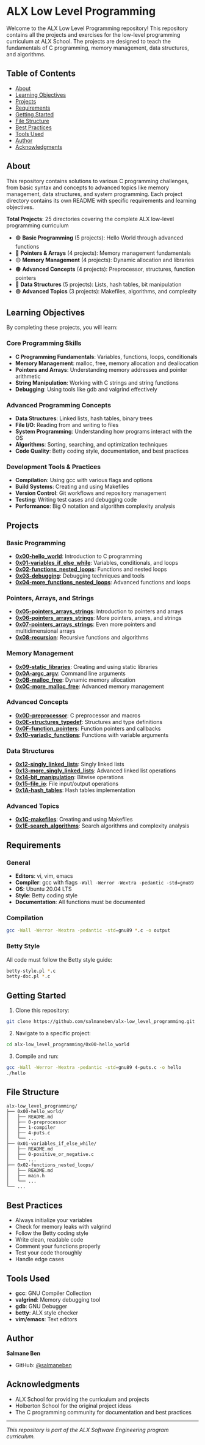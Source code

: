 # ALX Low Level Programming

Welcome to the ALX Low Level Programming repository! This repository contains all the projects and exercises for the low-level programming curriculum at ALX School. The projects are designed to teach the fundamentals of C programming, memory management, data structures, and algorithms.

## Table of Contents

- [About](#about)
- [Learning Objectives](#learning-objectives)
- [Projects](#projects)
- [Requirements](#requirements)
- [Getting Started](#getting-started)
- [File Structure](#file-structure)
- [Best Practices](#best-practices)
- [Tools Used](#tools-used)
- [Author](#author)
- [Acknowledgments](#acknowledgments)

## About

This repository contains solutions to various C programming challenges, from basic syntax and concepts to advanced topics like memory management, data structures, and system programming. Each project directory contains its own README with specific requirements and learning objectives.

**Total Projects**: 25 directories covering the complete ALX low-level programming curriculum
- 🟢 **Basic Programming** (5 projects): Hello World through advanced functions
- 🔵 **Pointers & Arrays** (4 projects): Memory management fundamentals  
- 🟡 **Memory Management** (4 projects): Dynamic allocation and libraries
- 🟠 **Advanced Concepts** (4 projects): Preprocessor, structures, function pointers
- 🔴 **Data Structures** (5 projects): Lists, hash tables, bit manipulation
- 🟣 **Advanced Topics** (3 projects): Makefiles, algorithms, and complexity

## Learning Objectives

By completing these projects, you will learn:

### Core Programming Skills
- **C Programming Fundamentals**: Variables, functions, loops, conditionals
- **Memory Management**: malloc, free, memory allocation and deallocation
- **Pointers and Arrays**: Understanding memory addresses and pointer arithmetic
- **String Manipulation**: Working with C strings and string functions
- **Debugging**: Using tools like gdb and valgrind effectively

### Advanced Programming Concepts  
- **Data Structures**: Linked lists, hash tables, binary trees
- **File I/O**: Reading from and writing to files
- **System Programming**: Understanding how programs interact with the OS
- **Algorithms**: Sorting, searching, and optimization techniques
- **Code Quality**: Betty coding style, documentation, and best practices

### Development Tools & Practices
- **Compilation**: Using gcc with various flags and options
- **Build Systems**: Creating and using Makefiles
- **Version Control**: Git workflows and repository management
- **Testing**: Writing test cases and debugging code
- **Performance**: Big O notation and algorithm complexity analysis

## Projects

### Basic Programming
- **[0x00-hello_world](./0x00-hello_world)**: Introduction to C programming
- **[0x01-variables_if_else_while](./0x01-variables_if_else_while)**: Variables, conditionals, and loops
- **[0x02-functions_nested_loops](./0x02-functions_nested_loops)**: Functions and nested loops
- **[0x03-debugging](./0x03-debugging)**: Debugging techniques and tools
- **[0x04-more_functions_nested_loops](./0x04-more_functions_nested_loops)**: Advanced functions and loops

### Pointers, Arrays, and Strings
- **[0x05-pointers_arrays_strings](./0x05-pointers_arrays_strings)**: Introduction to pointers and arrays
- **[0x06-pointers_arrays_strings](./0x06-pointers_arrays_strings)**: More pointers, arrays, and strings
- **[0x07-pointers_arrays_strings](./0x07-pointers_arrays_strings)**: Even more pointers and multidimensional arrays
- **[0x08-recursion](./0x08-recursion)**: Recursive functions and algorithms

### Memory Management
- **[0x09-static_libraries](./0x09-static_libraries)**: Creating and using static libraries
- **[0x0A-argc_argv](./0x0A-argc_argv)**: Command line arguments
- **[0x0B-malloc_free](./0x0B-malloc_free)**: Dynamic memory allocation
- **[0x0C-more_malloc_free](./0x0C-more_malloc_free)**: Advanced memory management

### Advanced Concepts
- **[0x0D-preprocessor](./0x0D-preprocessor)**: C preprocessor and macros
- **[0x0E-structures_typedef](./0x0E-structures_typedef)**: Structures and type definitions
- **[0x0F-function_pointers](./0x0F-function_pointers)**: Function pointers and callbacks
- **[0x10-variadic_functions](./0x10-variadic_functions)**: Functions with variable arguments

### Data Structures
- **[0x12-singly_linked_lists](./0x12-singly_linked_lists)**: Singly linked lists
- **[0x13-more_singly_linked_lists](./0x13-more_singly_linked_lists)**: Advanced linked list operations
- **[0x14-bit_manipulation](./0x14-bit_manipulation)**: Bitwise operations
- **[0x15-file_io](./0x15-file_io)**: File input/output operations
- **[0x1A-hash_tables](./0x1A-hash_tables)**: Hash tables implementation

### Advanced Topics
- **[0x1C-makefiles](./0x1C-makefiles)**: Creating and using Makefiles
- **[0x1E-search_algorithms](./0x1E-search_algorithms)**: Search algorithms and complexity analysis

## Requirements

### General
- **Editors**: vi, vim, emacs
- **Compiler**: gcc with flags `-Wall -Werror -Wextra -pedantic -std=gnu89`
- **OS**: Ubuntu 20.04 LTS
- **Style**: Betty coding style
- **Documentation**: All functions must be documented

### Compilation
```bash
gcc -Wall -Werror -Wextra -pedantic -std=gnu89 *.c -o output
```

### Betty Style
All code must follow the Betty style guide:
```bash
betty-style.pl *.c
betty-doc.pl *.c
```

## Getting Started

1. Clone this repository:
```bash
git clone https://github.com/salmaneben/alx-low_level_programming.git
```

2. Navigate to a specific project:
```bash
cd alx-low_level_programming/0x00-hello_world
```

3. Compile and run:
```bash
gcc -Wall -Werror -Wextra -pedantic -std=gnu89 4-puts.c -o hello
./hello
```

## File Structure

```
alx-low_level_programming/
├── 0x00-hello_world/
│   ├── README.md
│   ├── 0-preprocessor
│   ├── 1-compiler
│   ├── 4-puts.c
│   └── ...
├── 0x01-variables_if_else_while/
│   ├── README.md
│   ├── 0-positive_or_negative.c
│   └── ...
├── 0x02-functions_nested_loops/
│   ├── README.md
│   ├── main.h
│   └── ...
└── ...
```

## Best Practices

- Always initialize your variables
- Check for memory leaks with valgrind
- Follow the Betty coding style
- Write clean, readable code
- Comment your functions properly
- Test your code thoroughly
- Handle edge cases

## Tools Used

- **gcc**: GNU Compiler Collection
- **valgrind**: Memory debugging tool
- **gdb**: GNU Debugger
- **betty**: ALX style checker
- **vim/emacs**: Text editors

## Author

**Salmane Ben**
- GitHub: [@salmaneben](https://github.com/salmaneben)

## Acknowledgments

- ALX School for providing the curriculum and projects
- Holberton School for the original project ideas
- The C programming community for documentation and best practices

---

*This repository is part of the ALX Software Engineering program curriculum.*
